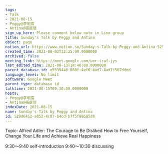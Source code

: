 ```yaml
---
tags:
- Talk
- 2021-08-15
- Peggy@李明霈
- Antina@張庭瑄
sign_up_here: Please comment below note in Line group
title: Sunday's Talk by Peggy and Antina
object: page
notion_url: https://www.notion.so/Sunday-s-Talk-by-Peggy-and-Antina-529d6452a0524c07b4cdb7f5f89585d0
created_time: 2021-08-02T12:25:00.0000000
archived: false
meeting_link: https://meet.google.com/uor-traf-jys
last_edited_time: 2021-08-13T18:46:00.0000000
parent_database_id: e9339446-880f-4ef0-8ad7-8ad1f507dded
language_level: No limit
software: Google Meet
parent_type: database_id
talktime: 2021-08-15T09:30:00.0000000
hosts:
- Peggy@李明霈
- Antina@張庭瑄
indexDate: 2021-08-15
name: Sunday's Talk by Peggy and Antina
id: 529d6452-a052-4c07-b4cd-b7f5f89585d0
---
```


Topic: Alfred Adler: The Courage to Be Disliked
How to Free Yourself, Change Your Life and Achieve Real Happiness

9:30～9:40 self-introduction
9:40～10:30 discussing


